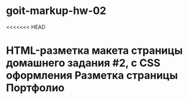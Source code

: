 # goit-markup-hw-02

<<<<<<< HEAD

# HTML-разметка макета страницы домашнего задания #2, с CSS оформления Разметка страницы Портфолио
